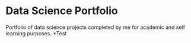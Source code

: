 # Data Science Portfolio
Portfolio of data science projects completed by me for academic and self learning  purposes.
*Test
